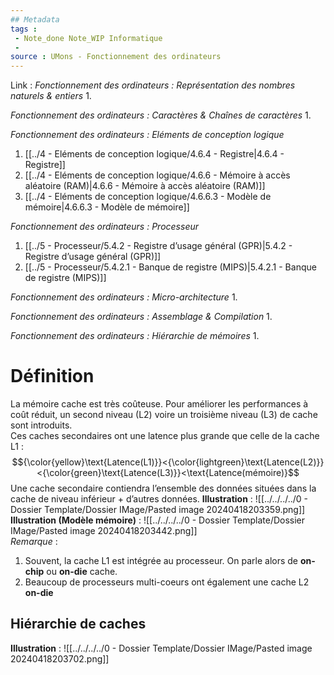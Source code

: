 ```yaml
---
## Metadata
tags : 
 - Note_done Note_WIP Informatique
 - 
source : UMons - Fonctionnement des ordinateurs
---
```


Link :
_Fonctionnement des ordinateurs : Représentation des nombres naturels & entiers_
1.

_Fonctionnement des ordinateurs : Caractères & Chaînes de caractères_
1.

_Fonctionnement des ordinateurs : Eléments de conception logique_
1. [[../4 - Eléments de conception logique/4.6.4 - Registre|4.6.4 - Registre]]
2. [[../4 - Eléments de conception logique/4.6.6 - Mémoire à accès aléatoire (RAM)|4.6.6 - Mémoire à accès aléatoire (RAM)]]
3. [[../4 - Eléments de conception logique/4.6.6.3 - Modèle de mémoire|4.6.6.3 - Modèle de mémoire]]

_Fonctionnement des ordinateurs : Processeur_
1. [[../5 - Processeur/5.4.2 - Registre d’usage général (GPR)|5.4.2 - Registre d’usage général (GPR)]]
2. [[../5 - Processeur/5.4.2.1 - Banque de registre (MIPS)|5.4.2.1 - Banque de registre (MIPS)]]

_Fonctionnement des ordinateurs : Micro-architecture_
1.

_Fonctionnement des ordinateurs : Assemblage & Compilation_
1.

_Fonctionnement des ordinateurs : Hiérarchie de mémoires_
1.

# Définition
La mémoire cache est très coûteuse. Pour améliorer les performances à coût réduit, un second niveau (L2) voire un troisième niveau (L3) de cache sont introduits. 
\
Ces caches secondaires ont une latence plus grande que celle de la cache L1 : $${\color{yellow}\text{Latence(L1)}}<{\color{lightgreen}\text{Latence(L2)}}<{\color{green}\text{Latence(L3)}}<\text{Latence(mémoire)}$$ Une cache secondaire contiendra l’ensemble des données situées dans la cache de niveau inférieur + d’autres données.
**Illustration** : ![[../../../../0 - Dossier Template/Dossier IMage/Pasted image 20240418203359.png]]
**Illustration (Modèle mémoire)** : ![[../../../../0 - Dossier Template/Dossier IMage/Pasted image 20240418203442.png]]
\
_Remarque_ :
1. Souvent, la cache L1 est intégrée au processeur. On parle alors de **on-chip** ou **on-die** cache. 
2. Beaucoup de processeurs multi-coeurs ont également une cache L2 **on-die**

## Hiérarchie de caches 
**Illustration** : ![[../../../../0 - Dossier Template/Dossier IMage/Pasted image 20240418203702.png]]

